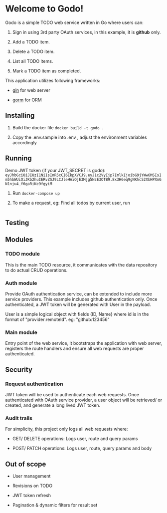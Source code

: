 
  

# Welcome to Godo!

  

  

Godo is a simple TODO web service written in Go where users can:

  

1. Sign in using 3rd party OAuth services, in this example, it is **github** only.

  

2. Add a TODO item.

  

3. Delete a TODO item.

  

4. List all TODO items.

  

5. Mark a TODO item as completed.

  

  

This application utilizes following frameworks:

  

- [gin](https://github.com/gin-gonic/gin) for web server

  

- [gorm](https://gorm.io/index.html) for ORM

  

  

## Installing

  

1. Build the docker file ```docker build -t godo .```

  

2. Copy the .env.sample into .env , adjust the environment variables accordingly

  

  

## Running

  

Demo JWT token (if your JWT_SECRET is godo): ```eyJhbGciOiJIUzI1NiIsInR5cCI6IkpXVCJ9.eyJ1c2VyIjp7ImlkIjoibG9jYWw6MSIsIm5hbWUiOiJKb2huIERvZSJ9LCJleHAiOjE3Mjg5NzE3OTB9.8x3H6eq9gNKhc52XbHPXmGN1nju4_f6gaRiKe9fgyiM```

  

  

1. Run ```docker-compose up```

2. To make a request, eg: Find all todos by current user, run

```

```

  

  

## Testing

  

  

## Modules

  

  

### TODO module

  

This is the main TODO resource, it communicates with the data repository to do actual CRUD operations.

  

  

### Auth module

  

Provide OAuth authentication service, can be extended to include more service providers. This example includes github authentication only. Once authenticated, a JWT token will be generated with User in the payload.

User is a simple logical object with fields {ID, Name} where id is in the format of "provider:remoteId". eg: "github:123456"
  
  

  

### Main module

  

Entry point of the web service, it bootstraps the application with web server, registers the route handlers and ensure all web requests are proper authenticated.

  

  

## Security

  

### Request authentication

  

JWT token will be used to authenticate each web requests. Once authenticated with OAuth service provider, a user object will be retrieved/ or created, and generate a long lived JWT token.

  

  

### Audit trails

  

For simplicity, this project only logs all web requests where:

  

- GET/ DELETE operations: Logs user, route and query params

  

- POST/ PATCH operations: Logs user, route, query params and body

  

  

## Out of scope

  

- User management

  

- Revisions on TODO

  

- JWT token refresh

  

- Pagination & dynamic filters for result set